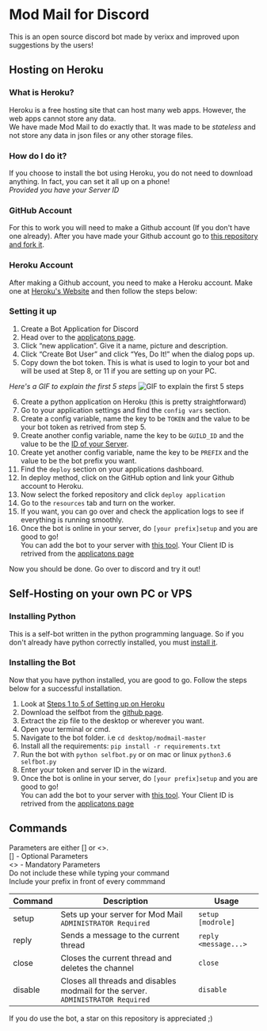 # Mod Mail for Discord
This is an open source discord bot made by verixx and improved upon suggestions by the users!

## Hosting on Heroku
### What is Heroku?
Heroku is a free hosting site that can host many web apps. However, the web apps cannot store any data.    
We have made Mod Mail to do exactly that. It was made to be *stateless* and not store any data in json files or any other storage files.

### How do I do it? 
If you choose to install the bot using Heroku, you do not need to download anything. In fact, you can set it all up on a phone!    
*Provided you have your Server ID*

### GitHub Account

For this to work you will need to make a Github account (If you don't have one already). After you have made your Github account go to [this repository and fork it](https://github.com/verixx/modmail/fork).

### Heroku Account

After making a Github account, you need to make a Heroku account. Make one at [Heroku's Website](https://heroku.com/) and then follow the steps below: 

### Setting it up

1. Create a Bot Application for Discord
2. Head over to the [applicatons page](https://discordapp.com/developers/applications/me).
3. Click “new application”. Give it a name, picture and description.
4. Click “Create Bot User” and click “Yes, Do It!” when the dialog pops up.
5. Copy down the bot token. This is what is used to login to your bot and will be used at Step 8, or 11 if you are setting up on your PC.

*Here's a GIF to explain the first 5 steps*
![GIF to explain the first 5 steps](https://i.imgur.com/Y2ouW7I.gif)

6. Create a python application on Heroku (this is pretty straightforward)
7. Go to your application settings and find the `config vars` section. 
8. Create a config variable, name the key to be `TOKEN` and the value to be your bot token as retrived from step 5.
9. Create another config variable, name the key to be `GUILD_ID` and the value to be the [ID of your Server](https://support.discordapp.com/hc/en-us/articles/206346498-Where-can-I-find-my-User-Server-Message-ID-).
9. Create yet another config variable, name the key to be `PREFIX` and the value to be the bot prefix you want.
10. Find the `deploy` section on your applications dashboard.
11. In deploy method, click on the GitHub option and link your Github account to Heroku.
12. Now select the forked repository and click `deploy application`
13. Go to the `resources` tab and turn on the worker.
14. If you want, you can go over and check the application logs to see if everything is running smoothly.
15. Once the bot is online in your server, do `[your prefix]setup` and you are good to go!    
You can add the bot to your server with [this tool](https://finitereality.github.io/permissions-calculator/?v=0). Your Client ID is retrived from the [applicatons page](https://discordapp.com/developers/applications/me)

Now you should be done. Go over to discord and try it out!

## Self-Hosting on your own PC or VPS    
### Installing Python

This is a self-bot written in the python programming language. So if you don't already have python correctly installed, you must [install it](http://www.ics.uci.edu/~pattis/common/handouts/pythoneclipsejava/python.html).

### Installing the Bot

Now that you have python installed, you are good to go. Follow the steps below for a successful installation.

1. Look at [Steps 1 to 5 of Setting up on Heroku](https://github.com/verixx/modmail/blob/master/README.md#setting-it-up)
6. Download the selfbot from the [github page](https://github.com/verixx/modmail/archive/master.zip).
7. Extract the zip file to the desktop or wherever you want.
8. Open your terminal or cmd.
9. Navigate to the bot folder. i.e `cd desktop/modmail-master`
10. Install all the requirements: `pip install -r requirements.txt`
11. Run the bot with `python selfbot.py` or on mac or linux `python3.6 selfbot.py`
12. Enter your token and server ID in the wizard.
13. Once the bot is online in your server, do `[your prefix]setup` and you are good to go!    
You can add the bot to your server with [this tool](https://finitereality.github.io/permissions-calculator/?v=0). Your Client ID is retrived from the [applicatons page](https://discordapp.com/developers/applications/me)

## Commands
Parameters are either [] or <>.    
[] - Optional Parameters    
<> - Mandatory Parameters    
Do not include these while typing your command    
Include your prefix in front of every commmand

| Command | Description | Usage |
| ------------- | ------------- | ------------- |
| setup  | Sets up your server for Mod Mail `ADMINISTRATOR Required` | `setup [modrole]` |
| reply | Sends a message to the current thread  | `reply <message...>` |
| close | Closes the current thread and deletes the channel | `close` |
| disable | Closes all threads and disables modmail for the server. `ADMINISTRATOR Required` | `disable` |


If you do use the bot, a star on this repository is appreciated ;)
